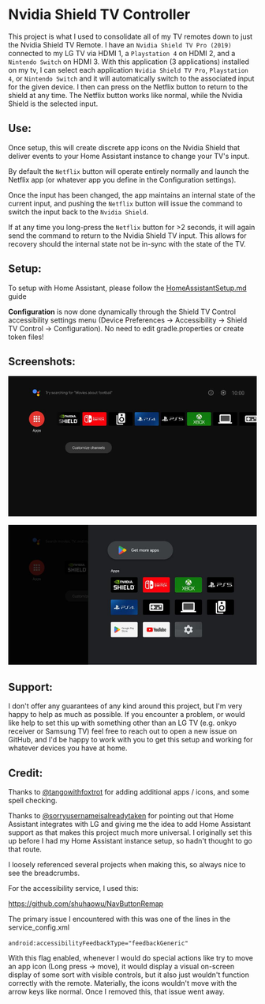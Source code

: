 # Nvidia Shield TV Controller
This project is what I used to consolidate all of my TV remotes down to just the Nvidia Shield TV Remote. I have an `Nvidia Shield TV Pro (2019)` connected to my LG TV via HDMI 1, a `Playstation 4` on HDMI 2, and a `Nintendo Switch` on HDMI 3. With this application (3 applications) installed on my tv, I can select each application `Nvidia Shield TV Pro`, `Playstation 4`, or `Nintendo Switch` and it will automatically switch to the associated input for the given device. I then can press on the Netflix button to return to the shield at any time. The Netflix button works like normal, while the Nvidia Shield is the selected input.

## Use:
Once setup, this will create discrete app icons on the Nvidia Shield that deliver events to your Home Assistant instance to change your TV's input.

By default the `Netflix` button will operate entirely normally and launch the Netflix app (or whatever app you define in the Configuration settings).

Once the input has been changed, the app maintains an internal state of the current input, and pushing the `Netflix` button will issue the command to switch the input back to the `Nvidia Shield`.

If at any time you long-press the `Netflix` button for >2 seconds, it will again send the command to return to the Nvidia Shield TV input. This allows for recovery should the internal state not be in-sync with the state of the TV.

## Setup:

To setup with Home Assistant, please follow the [HomeAssistantSetup.md](./HomeAssistantSetup.md) guide

**Configuration** is now done dynamically through the Shield TV Control accessibility settings menu (Device Preferences → Accessibility → Shield TV Control → Configuration). No need to edit gradle.properties or create token files!

## Screenshots:

![Home Screen Shortcuts](./screenshots/home-screen-shortcuts.jpg?raw=true "Home Screen Shortcuts")

![All Apps](./screenshots/all-apps.jpg?raw=true "All Apps")


## Support:

I don't offer any guarantees of any kind around this project, but I'm very happy to help as much as possible. If you encounter a problem, or would like help to set this up with something other than an LG TV (e.g. onkyo receiver or Samsung TV) feel free to reach out to open a new issue on GitHub, and I'd be happy to work with you to get this setup and working for whatever devices you have at home.


## Credit:

Thanks to [@tangowithfoxtrot](https://github.com/tangowithfoxtrot) for adding additional apps / icons, and some spell checking.

Thanks to [@sorryusernameisalreadytaken](https://github.com/sorryusernameisalreadytaken) for pointing out that Home Assistant integrates with LG and giving me the idea to add Home Assistant support as that makes this project much more universal. I originally set this up before I had my Home Assistant instance setup, so hadn't thought to go that route.

I loosely referenced several projects when making this, so always nice to see the breadcrumbs.

For the accessibility service, I used this:

https://github.com/shuhaowu/NavButtonRemap

The primary issue I encountered with this was one of the lines in the service_config.xml

`android:accessibilityFeedbackType="feedbackGeneric"`

With this flag enabled, whenever I would do special actions like try to move an app icon (Long press → move), it would display a visual on-screen display of some sort with visible controls, but it also just wouldn't function correctly with the remote. Materially, the icons wouldn't move with the arrow keys like normal. Once I removed this, that issue went away.
